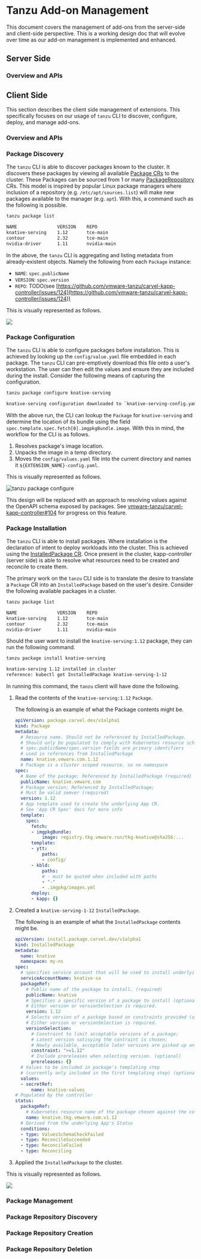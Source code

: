 # Tanzu Add-on Management

This document covers the management of add-ons from the server-side and client-side
perspective. This is a working design doc that will evolve over time as our
add-on management is implemented and enhanced.

## Server Side

### Overview and APIs

## Client Side

This section describes the client side management of extensions. This
specifically focuses on our usage of `tanzu` CLI to discover, configure, deploy,
and manage add-ons.

### Overview and APIs

### Package Discovery

The `tanzu` CLI is able to discover packages known to the cluster. It discovers
these packages by viewing all available [Package
CRs](https://carvel.dev/kapp-controller/docs/latest/packaging/#package) to the
cluster. These Packages can be sourced from 1 or many
[PackageRepository](https://carvel.dev/kapp-controller/docs/latest/packaging/#package-repositories)
CRs. This model is inspired by popular Linux package managers where inclusion of
a repository (e.g. `/etc/apt/sources.list`)  will make new packages available to
the manager (e.g. `apt`). With this, a command such as the following is
possible.

```sh
tanzu package list

NAME               VERSION    REPO
knative-serving    1.12       tce-main 
contour            2.32       tce-main
nvidia-driver      1.11       nvidia-main
```

In the above, the `tanzu` CLI is aggregating and listing metadata from
already-existent objects. Namely the following from each `Package` instance:

* `NAME`: `spec.publicName`
* `VERSION`: `spec.version`
* `REPO`: TODO(see
[https://github.com/vmware-tanzu/carvel-kapp-controller/issues/124](https://github.com/vmware-tanzu/carvel-kapp-controller/issues/124))

This is visually represented as follows.

<img src="../images/tanzu-package-list.png">

### Package Configuration

The `tanzu` CLI is able to configure packages before installation. This is
achieved by looking up the `config/value.yaml` file embedded in each package.
The `tanzu` CLI can pre-emptively download this file onto a user's workstation.
The user can then edit the values and ensure they are included during the
install. Consider the following means of capturing the configuration.

```sh
tanzu package configure knative-serving

knative-serving configuration downloaded to `knative-serving-config.yaml`
```

With the above run, the CLI can lookup the `Package` for `knative-serving` and
determine the location of its bundle using the field
`spec.template.spec.fetch[0].imgpkgBundle.image`. With this in mind, the
workflow for the CLI is as follows.

1. Resolves package's image location.
1. Unpacks the image in a temp directory.
1. Moves the `config/values.yaml` file into the current directory and names it
   `${EXTENSION_NAME}-config.yaml`.

This is visually represented as follows.

![tanzu package configure](../images/tanzu-package-configure.png)

This design will be replaced with an approach to resolving values against the
OpenAPI schema exposed by packages. See
[vmware-tanzu/carvel-kapp-controller#104](https://github.com/vmware-tanzu/carvel-kapp-controller/issues/104)
for progress on this feature.

### Package Installation

The `tanzu` CLI is able to install packages. Where installation is the
declaration of intent to deploy workloads into the cluster. This is achieved
using the [InstalledPackage
CR](https://carvel.dev/kapp-controller/docs/latest/packaging/#installedpackage-cr).
Once present in the cluster, kapp-controller (server side) is able to resolve
what resources need to be created and reconcile to create them.

The primary work on the `tanzu` CLI side is to translate the desire to translate
a `Package` CR into an `InstalledPackage` based on the user's desire. Consider
the following available packages in a cluster.

```sh
tanzu package list

NAME               VERSION    REPO
knative-serving    1.12       tce-main 
contour            2.32       tce-main
nvidia-driver      1.11       nvidia-main
```

Should the user want to install the `knative-serving:1.12` package, they can run
the following command.

```sh
tanzu package install knative-serving

knative-serving 1.12 installed in cluster
reference: kubectl get InstalledPackage knative-serving-1-12
```

In running this command, the `tanzu` client will have done the following.

1. Read the contents of the `knative-serving:1.12` `Package`.

    The following is an example of what the Package contents might be.

    ```yaml
    apiVersion: package.carvel.dev/v1alpha1
    kind: Package
    metadata:
      # Resource name. Should not be referenced by InstalledPackage.
      # Should only be populated to comply with Kubernetes resource schema.
      # spec.publicName/spec.version fields are primary identifiers
      # used in references from InstalledPackage
      name: knative.vmware.com.1.12
      # Package is a cluster scoped resource, so no namespace
    spec:
      # Name of the package; Referenced by InstalledPackage (required)
      publicName: knative.vmware.com
      # Package version; Referenced by InstalledPackage;
      # Must be valid semver (required)
      version: 1.12
      # App template used to create the underlying App CR.
      # See 'App CR Spec' docs for more info
      template:
        spec:
          fetch:
          - imgpkgBundle:
              image: registry.tkg.vmware.run/tkg-knative@sha256:...
          template:
          - ytt:
              paths:
              - config/
          - kbld:
              paths:
              # - must be quoted when included with paths
              - "-"
              - .imgpkg/images.yml
          deploy:
          - kapp: {}
    ```

1. Created a `knative-serving-1-12` `InstalledPackage`.

    The following is an example of what the `InstalledPackage` contents might be.

    ```yaml
    apiVersion: install.package.carvel.dev/v1alpha1
    kind: InstalledPackage
    metadata:
      name: knative
      namespace: my-ns
    spec:
      # specifies service account that will be used to install underlying package contents
      serviceAccountName: knative-sa
      packageRef:
        # Public name of the package to install. (required)
        publicName: knative
        # Specifies a specific version of a package to install (optional)
        # Either version or versionSelection is required.
        version: 1.12
        # Selects version of a package based on constraints provided (optional)
        # Either version or versionSelection is required.
        versionSelection:
          # Constraint to limit acceptable versions of a package;
          # Latest version satisying the contraint is chosen;
          # Newly available, acceptable later versions are picked up and installed automatically. (optional)
          constraint: ">v1.12"
          # Include prereleases when selecting version. (optional)
          prereleases: {}
      # Values to be included in package's templating step
      # (currently only included in the first templating step) (optional)
      values:
      - secretRef:
          name: knative-values
    # Populated by the controller
    status:
      packageRef:
        # Kubernetes resource name of the package chosen against the constraints
        name: knative.tkg.vmware.com.v1.12
      # Derived from the underlying App's Status
      conditions:
      - type: ValuesSchemaCheckFailed
      - type: ReconcileSucceeded
      - type: ReconcileFailed
      - type: Reconciling
    ```

3. Applied the `InstalledPackage` to the cluster.

This is visually represented as follows.

<img src="../images/tanzu-package-install.png">

### Package Management

### Package Repository Discovery

### Package Repository Creation

### Package Repository Deletion
